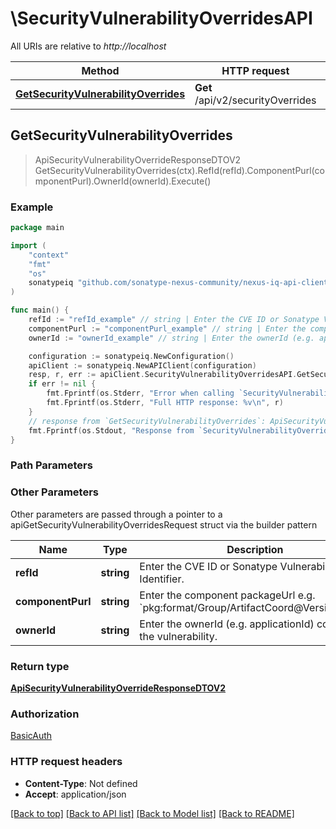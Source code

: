 # \SecurityVulnerabilityOverridesAPI

All URIs are relative to *http://localhost*

Method | HTTP request | Description
------------- | ------------- | -------------
[**GetSecurityVulnerabilityOverrides**](SecurityVulnerabilityOverridesAPI.md#GetSecurityVulnerabilityOverrides) | **Get** /api/v2/securityOverrides | 



## GetSecurityVulnerabilityOverrides

> ApiSecurityVulnerabilityOverrideResponseDTOV2 GetSecurityVulnerabilityOverrides(ctx).RefId(refId).ComponentPurl(componentPurl).OwnerId(ownerId).Execute()





### Example

```go
package main

import (
	"context"
	"fmt"
	"os"
	sonatypeiq "github.com/sonatype-nexus-community/nexus-iq-api-client-go"
)

func main() {
	refId := "refId_example" // string | Enter the CVE ID or Sonatype Vulnerability Identifier. (optional)
	componentPurl := "componentPurl_example" // string | Enter the component packageUrl e.g. `pkg:format/Group/ArtifactCoord@VersionCoord` (optional)
	ownerId := "ownerId_example" // string | Enter the ownerId (e.g. applicationId) containing the vulnerability. (optional)

	configuration := sonatypeiq.NewConfiguration()
	apiClient := sonatypeiq.NewAPIClient(configuration)
	resp, r, err := apiClient.SecurityVulnerabilityOverridesAPI.GetSecurityVulnerabilityOverrides(context.Background()).RefId(refId).ComponentPurl(componentPurl).OwnerId(ownerId).Execute()
	if err != nil {
		fmt.Fprintf(os.Stderr, "Error when calling `SecurityVulnerabilityOverridesAPI.GetSecurityVulnerabilityOverrides``: %v\n", err)
		fmt.Fprintf(os.Stderr, "Full HTTP response: %v\n", r)
	}
	// response from `GetSecurityVulnerabilityOverrides`: ApiSecurityVulnerabilityOverrideResponseDTOV2
	fmt.Fprintf(os.Stdout, "Response from `SecurityVulnerabilityOverridesAPI.GetSecurityVulnerabilityOverrides`: %v\n", resp)
}
```

### Path Parameters



### Other Parameters

Other parameters are passed through a pointer to a apiGetSecurityVulnerabilityOverridesRequest struct via the builder pattern


Name | Type | Description  | Notes
------------- | ------------- | ------------- | -------------
 **refId** | **string** | Enter the CVE ID or Sonatype Vulnerability Identifier. | 
 **componentPurl** | **string** | Enter the component packageUrl e.g. &#x60;pkg:format/Group/ArtifactCoord@VersionCoord&#x60; | 
 **ownerId** | **string** | Enter the ownerId (e.g. applicationId) containing the vulnerability. | 

### Return type

[**ApiSecurityVulnerabilityOverrideResponseDTOV2**](ApiSecurityVulnerabilityOverrideResponseDTOV2.md)

### Authorization

[BasicAuth](../README.md#BasicAuth)

### HTTP request headers

- **Content-Type**: Not defined
- **Accept**: application/json

[[Back to top]](#) [[Back to API list]](../README.md#documentation-for-api-endpoints)
[[Back to Model list]](../README.md#documentation-for-models)
[[Back to README]](../README.md)

